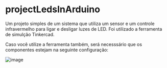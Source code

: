 # projectLedsInArduino
Um projeto simples de um sistema que utiliza um sensor e um controle infravermelho para ligar e desligar luzes de LED.
Foi utilizado a ferramenta de simulção Tinkercad.

Caso você utilize a ferramenta também, será necesssário que os componentes estejam na seguinte configuração:

![image](https://github.com/PiresJoaoPedro/projectLedsInArduino/assets/148022014/679354df-1951-4dd0-8921-57d540ef0079)

